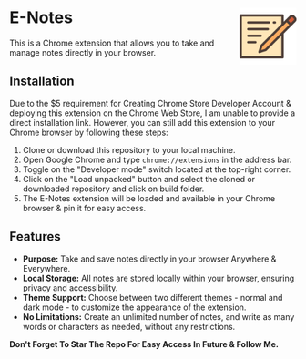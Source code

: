 # E-Notes  <img align="right" src="https://github.com/Jatin-parmar/E-Notes/blob/main/public/icons.png" alt="Extension Icon" width="100" height="100">

This is a Chrome extension that allows you to take and manage notes directly in your browser.

## Installation 

Due to the $5 requirement for Creating Chrome Store Developer Account & deploying this extension on the Chrome Web Store, I am unable to provide a direct installation link. However, you can still add this extension to your Chrome browser by following these steps:

1. Clone or download this repository to your local machine.
2. Open Google Chrome and type `chrome://extensions` in the address bar.
3. Toggle on the "Developer mode" switch located at the top-right corner.
4. Click on the "Load unpacked" button and select the cloned or downloaded repository and click on build folder.
5. The E-Notes extension will be loaded and available in your Chrome browser & pin it for easy access.

## Features

- **Purpose:** Take and save notes directly in your browser Anywhere & Everywhere.
- **Local Storage:** All notes are stored locally within your browser, ensuring privacy and accessibility.
- **Theme Support:** Choose between two different themes - normal and dark mode - to customize the appearance of the extension.
- **No Limitations:** Create an unlimited number of notes, and write as many words or characters as needed, without any restrictions.



**Don't Forget To Star The Repo For Easy Access In Future & Follow Me.**
